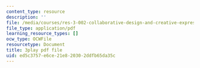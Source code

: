 ```yaml
---
content_type: resource
description: ''
file: /media/courses/res-3-002-collaborative-design-and-creative-expression-with-arduino-microcontrollers-january-iap-2017/ed5c3757e6ce21e820302ddfb65da35c_XmpKWntLzPQ.pdf
file_type: application/pdf
learning_resource_types: []
ocw_type: OCWFile
resourcetype: Document
title: 3play pdf file
uid: ed5c3757-e6ce-21e8-2030-2ddfb65da35c
---
```

